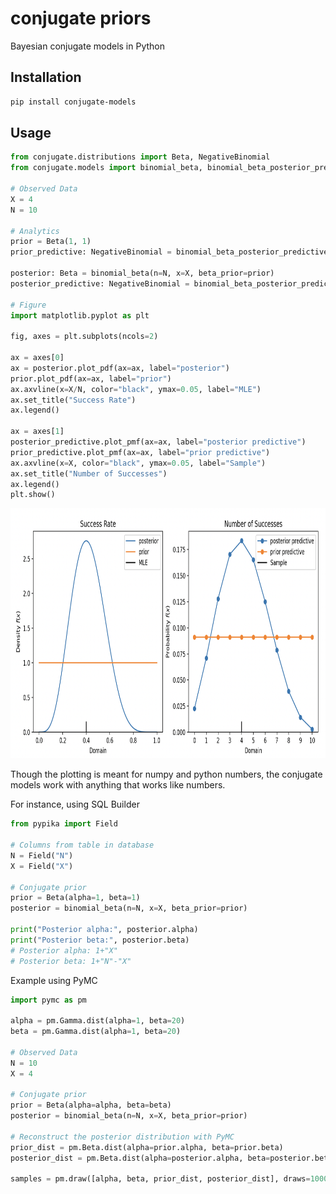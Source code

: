# conjugate priors
Bayesian conjugate models in Python


## Installation

```bash 
pip install conjugate-models
```

## Usage

```python 
from conjugate.distributions import Beta, NegativeBinomial
from conjugate.models import binomial_beta, binomial_beta_posterior_predictive

# Observed Data
X = 4
N = 10

# Analytics
prior = Beta(1, 1)
prior_predictive: NegativeBinomial = binomial_beta_posterior_predictive(n=N, beta=prior)

posterior: Beta = binomial_beta(n=N, x=X, beta_prior=prior)
posterior_predictive: NegativeBinomial = binomial_beta_posterior_predictive(n=N, beta=posterior) 

# Figure
import matplotlib.pyplot as plt

fig, axes = plt.subplots(ncols=2)

ax = axes[0]
ax = posterior.plot_pdf(ax=ax, label="posterior")
prior.plot_pdf(ax=ax, label="prior")
ax.axvline(x=X/N, color="black", ymax=0.05, label="MLE")
ax.set_title("Success Rate")
ax.legend()

ax = axes[1]
posterior_predictive.plot_pmf(ax=ax, label="posterior predictive")
prior_predictive.plot_pmf(ax=ax, label="prior predictive")
ax.axvline(x=X, color="black", ymax=0.05, label="Sample")
ax.set_title("Number of Successes")
ax.legend()
plt.show()
```

<img height=400 src="images/binomial-beta.png" title="Binomial Beta Comparison">

Though the plotting is meant for numpy and python numbers, the conjugate models work with anything that works like numbers. 

For instance, using SQL Builder

```python
from pypika import Field 

# Columns from table in database
N = Field("N")
X = Field("X")

# Conjugate prior
prior = Beta(alpha=1, beta=1)
posterior = binomial_beta(n=N, x=X, beta_prior=prior)

print("Posterior alpha:", posterior.alpha)
print("Posterior beta:", posterior.beta)
# Posterior alpha: 1+"X"
# Posterior beta: 1+"N"-"X"
```

Example using PyMC 

```python 
import pymc as pm 

alpha = pm.Gamma.dist(alpha=1, beta=20)
beta = pm.Gamma.dist(alpha=1, beta=20)

# Observed Data
N = 10
X = 4

# Conjugate prior 
prior = Beta(alpha=alpha, beta=beta)
posterior = binomial_beta(n=N, x=X, beta_prior=prior)

# Reconstruct the posterior distribution with PyMC
prior_dist = pm.Beta.dist(alpha=prior.alpha, beta=prior.beta)
posterior_dist = pm.Beta.dist(alpha=posterior.alpha, beta=posterior.beta)

samples = pm.draw([alpha, beta, prior_dist, posterior_dist], draws=1000)
```